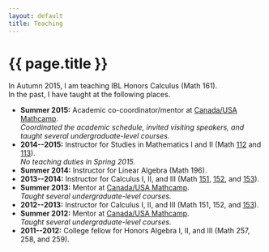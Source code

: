 ```yaml
---
layout: default
title: Teaching
---
```


# {{ page.title }}

In Autumn 2015, I am teaching IBL Honors Calculus (Math 161).  
In the past, I have taught at the following places.

* **Summer 2015:** Academic co-coordinator/mentor at [Canada/USA Mathcamp](http://www.mathcamp.org/2015).  
_Coordinated the academic schedule, invited visiting speakers, and taught several undergraduate-level courses._
* **2014--2015:** Instructor for Studies in Mathematics I and II (Math [112](112aut14/) and [113](113win15/)).  
_No teaching duties in Spring 2015._
* **Summer 2014:** Instructor for Linear Algebra (Math 196).
* **2013--2014:** Instructor for Calculus I, II, and III (Math [151](151aut13/), [152](152win14/), and [153](153spr14/)).
* **Summer 2013:** Mentor at [Canada/USA Mathcamp](http://www.mathcamp.org/2013).  
_Taught several undergraduate-level courses._
* **2012--2013:** Instructor for Calculus I, II, and III (Math 151, 152, and [153](153spr13/)).
* **Summer 2012:** Mentor at [Canada/USA Mathcamp](http://www.mathcamp.org/2012).  
_Taught several undergraduate-level courses._
* **2011--2012:** College fellow for Honors Algebra I, II, and III (Math 257, 258, and 259).

